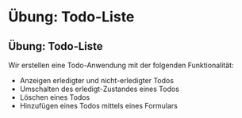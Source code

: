 # Übung: Todo-Liste

## Übung: Todo-Liste

Wir erstellen eine Todo-Anwendung mit der folgenden Funktionalität:

- Anzeigen erledigter und nicht-erledigter Todos
- Umschalten des erledigt-Zustandes eines Todos
- Löschen eines Todos
- Hinzufügen eines Todos mittels eines Formulars
